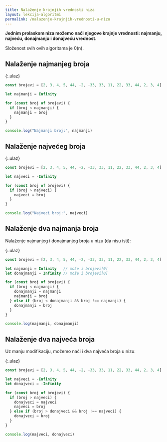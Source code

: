 ```yaml
---
title: Nalaženje krajnjih vrednosti niza
layout: lekcija-algoritmi
permalink: /nalazenje-krajnjih-vrednosti-u-nizu
---
```


**Jednim prolaskom niza možemo naći njegove krajnje vrednosti: najmanju, najveću, donajmanju i donajveću vrednost.**

Složenost svih ovih algoritama je 0(n).

## Nalaženje najmanjeg broja

{:.ulaz}
```js
const brojevi = [2, 3, 4, 5, 44, -2, -33, 33, 11, 22, 33, 44, 2, 3, 4]

let najmanji = Infinity

for (const broj of brojevi) {
  if (broj < najmanji) {
    najmanji = broj
  }
}

console.log("Najmanji broj:", najmanji)
```

## Nalaženje najvećeg broja

{:.ulaz}
```js
const brojevi = [2, 3, 4, 5, 44, -2, -33, 33, 11, 22, 33, 44, 2, 3, 4]

let najveci = -Infinity

for (const broj of brojevi) {
  if (broj > najveci) {
    najveci = broj
  }
}

console.log("Najveci broj:", najveci)
```

## Nalaženje dva najmanja broja

Nalaženje najmanjeg i donajmanjeg broja u nizu (da nisu isti):

{:.ulaz}
```js
const brojevi = [2, 3, 4, 5, 44, -2, -33, 33, 11, 22, 33, 44, 2, 3, 4]

let najmanji = Infinity   // može i brojevi[0]
let donajmanji = Infinity // može i brojevi[0]

for (const broj of brojevi) {
  if (broj < najmanji) {
    donajmanji = najmanji
    najmanji = broj
  } else if (broj < donajmanji && broj !== najmanji) {
    donajmanji = broj
  }
}

console.log(najmanji, donajmanji)
```

## Nalaženje dva najveća broja

Uz manju modifikaciju, možemo naći i dva najveća broja u nizu:

{:.ulaz}
```js
const brojevi = [2, 3, 4, 5, 44, -2, -33, 33, 11, 22, 33, 44, 2, 3, 4]

let najveci = -Infinity
let donajveci = -Infinity

for (const broj of brojevi) {
  if (broj > najveci) {
    donajveci = najveci
    najveci = broj
  } else if (broj > donajveci && broj !== najveci) {
    donajveci = broj
  }
}

console.log(najveci, donajveci)
```
